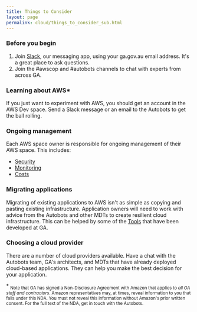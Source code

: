 ```yaml
---
title: Things to Consider
layout: page
permalink: cloud/things_to_consider_sub.html
---
```


### Before you begin

1. Join [Slack](https://join.slack.com/geoscience-australia/signup), our messaging app, using your ga.gov.au email address. It's a great place to ask questions.
2. Join the #awscop and #autobots channels to chat with experts from across GA.

### Learning about AWS\*

If you just want to experiment with AWS, you should get an account in the AWS Dev space. Send a Slack message or an email to the Autobots to get the ball rolling.

### Ongoing management

Each AWS space owner is responsible for ongoing management of their AWS space. This includes:

 * [Security](sec.gadevs.ga)
 * [Monitoring](monitoring.gadevs.ga)
 * [Costs](cost_management_index.html)

### Migrating applications

Migrating of existing applications to AWS isn't as simple as copying and pasting existing infrastructure. Application owners will need to work with advice from the Autobots and other MDTs to create resilient cloud infrastructure. This can be helped by some of the [Tools](tools_index.html) that have been developed at GA.

### Choosing a cloud provider

There are a number of cloud providers available. Have a chat with the Autobots team, GA's architects, and MDTs that have already deployed cloud-based applications. They can help you make the best decision for your application.

\* <sub>Note that GA has signed a Non-Disclosure Agreement with Amazon that applies to *all GA staff and contractors*. Amazon representatives may, at times, reveal information to you that falls under this NDA. You must not reveal this information without Amazon's prior written consent. For the full text of the NDA, get in touch with the Autobots.</sub>
